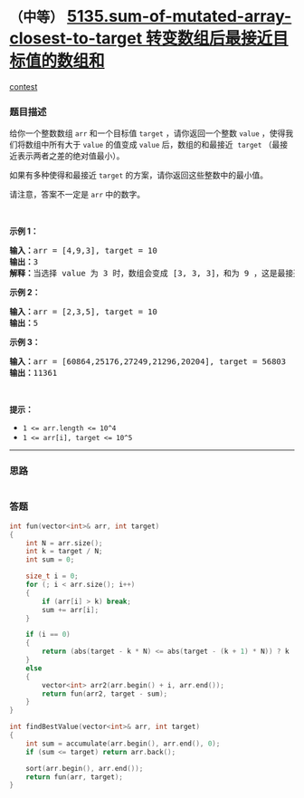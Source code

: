 # `（中等）` [5135.sum-of-mutated-array-closest-to-target 转变数组后最接近目标值的数组和](https://leetcode-cn.com/problems/sum-of-mutated-array-closest-to-target/)

[contest](https://leetcode-cn.com/contest/biweekly-contest-16/problems/sum-of-mutated-array-closest-to-target/)

### 题目描述
<p>给你一个整数数组&nbsp;<code>arr</code> 和一个目标值&nbsp;<code>target</code> ，请你返回一个整数&nbsp;<code>value</code>&nbsp;，使得我们将数组中所有大于&nbsp;<code>value</code> 的值变成&nbsp;<code>value</code> 后，数组的和最接近&nbsp; <code>target</code>&nbsp;（最接近表示两者之差的绝对值最小）。</p>

<p>如果有多种使得和最接近&nbsp;<code>target</code>&nbsp;的方案，请你返回这些整数中的最小值。</p>

<p>请注意，答案不一定是&nbsp;<code>arr</code> 中的数字。</p>

<p>&nbsp;</p>

<p><strong>示例 1：</strong></p>

<pre><strong>输入：</strong>arr = [4,9,3], target = 10
<strong>输出：</strong>3
<strong>解释：</strong>当选择 value 为 3 时，数组会变成 [3, 3, 3]，和为 9 ，这是最接近 target 的方案。
</pre>

<p><strong>示例 2：</strong></p>

<pre><strong>输入：</strong>arr = [2,3,5], target = 10
<strong>输出：</strong>5
</pre>

<p><strong>示例 3：</strong></p>

<pre><strong>输入：</strong>arr = [60864,25176,27249,21296,20204], target = 56803
<strong>输出：</strong>11361
</pre>

<p>&nbsp;</p>

<p><strong>提示：</strong></p>

<ul>
	<li><code>1 &lt;= arr.length &lt;= 10^4</code></li>
	<li><code>1 &lt;= arr[i], target &lt;= 10^5</code></li>
</ul>

            

---
### 思路
```
```



### 答题
``` C++
int fun(vector<int>& arr, int target)
{
	int N = arr.size();
	int k = target / N;
	int sum = 0;

	size_t i = 0;
	for (; i < arr.size(); i++)
	{
		if (arr[i] > k) break;
		sum += arr[i];
	}

	if (i == 0)
	{
		return (abs(target - k * N) <= abs(target - (k + 1) * N)) ? k : k + 1;
	}
	else
	{
		vector<int> arr2(arr.begin() + i, arr.end());
		return fun(arr2, target - sum);
	}
}

int findBestValue(vector<int>& arr, int target)
{
	int sum = accumulate(arr.begin(), arr.end(), 0);
	if (sum <= target) return arr.back();

	sort(arr.begin(), arr.end());
	return fun(arr, target);
}
```





